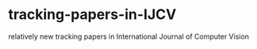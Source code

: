# tracking-papers-in-IJCV
relatively new tracking papers in International Journal of Computer Vision
